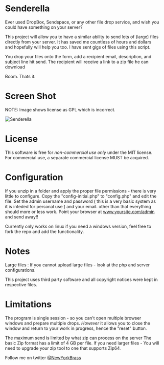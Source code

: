 Senderella
==========

Ever used DropBox, Sendspace, or any other file drop service, and wish you could have something on your server?

This project will allow you to have a similar ability to send lots of (large) files directly from your server.
It has saved me countless of hours and dollars and hopefully will help you too. I have sent gigs of files using this
script.  

You drop your files onto the form, add a recipient email, description, and subject line hit send.
The recipient will receive a link to a zip file he can download
 
Boom. Thats it. 


Screen Shot
===========

NOTE: Image shows license as GPL which is incorrect.

![Senderella](http://download.newyorkbrass.com/images/senderella.png "Senderella")

License
=======

This software is free for *non-commercial use only* under the MIT license. 
For commercial use, a separate commercial license MUST be acquired.  

Configuration
=============

If you unzip in a folder and apply the proper file permissions - there is very little to configure.
Copy the "config-initial.php" to "config.php" and edit the file.
Set the admin username and password ( this is a very basic system as it is inteded for personal use ) 
and your email. other than that everything should more or less work. 
Point your browser at www.yoursite.com/admin and send away!!

Currently only works on linux if you need a windows version, feel free to fork the repo and add the functionality.

Notes
=====

Large files : If you cannot upload large files - look at the php and server configurations.

This project uses third party software and all copyright notices were kept in respective files.  

Limitations 
===========
The program is single session - so you can't open multiple browser windows and prepare multiple drops.
*However* it allows you to close the window and return to your work in progress, hence the "reset" button. 
  
The maximum send is limited by what zip can process on the server The basic Zip format has a limit of 4 GB per file. 
If you need larger files - You will need to upgrade your zip tool to one that supports Zip64.


Follow me on twitter [@NewYorkBrass](https://twitter.com/NewYorkBrass) 
 

